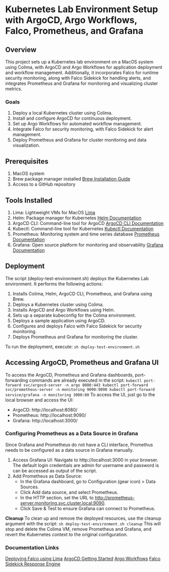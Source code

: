 # Kubernetes Lab Environment Setup with ArgoCD, Argo Workflows, Falco, Prometheus, and Grafana

## Overview

This project sets up a Kubernetes lab environment on a MacOS system using Colima, with ArgoCD and Argo Workflows for application deployment and workflow management. Additionally, it incorporates Falco for runtime security monitoring, along with Falco Sidekick for handling alerts, and integrates Prometheus and Grafana for monitoring and visualizing cluster metrics.

### Goals

1. Deploy a local Kubernetes cluster using Colima.
2. Install and configure ArgoCD for continuous deployment.
3. Set up Argo Workflows for automated workflow management.
4. Integrate Falco for security monitoring, with Falco Sidekick for alert management.
5. Deploy Prometheus and Grafana for cluster monitoring and data visualization.

## Prerequisites

1. MacOS system
2. Brew package manager installed [Brew Installation Guide](https://brew.sh/)
3. Access to a GitHub repository

## Tools Installed

1. Lima: Lightweight VMs for MacOS [Lima](https://lima-vm.io/)
2. Helm: Package manager for Kubernetes [Helm Documentation](https://helm.sh/docs/)
3. ArgoCD CLI: Command-line tool for ArgoCD [ArgoCD CLI Documentation](https://argo-cd.readthedocs.io/en/stable/getting_started/)
4. Kubectl: Command-line tool for Kubernetes [Kubectl Documentation](https://kubernetes.io/docs/reference/kubectl/)
5. Prometheus: Monitoring system and time series database [Prometheus Documentation](https://prometheus.io/docs/introduction/overview/)
6. Grafana: Open source platform for monitoring and observability [Grafana Documentation](https://grafana.com/docs/)

## Deployment
The script (deploy-test-environment.sh) deploys the Kubernetes Lab environment. It performs the following actions:

1. Installs Colima, Helm, ArgoCD CLI, Prometheus, and Grafana using Brew.
2. Deploys a Kubernetes cluster using Colima.
3. Installs ArgoCD and Argo Workflows using Helm.
4. Sets up a separate kubeconfig for the Colima environment.
5. Deploys a sample application using ArgoCD.
6. Configures and deploys Falco with Falco Sidekick for security monitoring.
7. Deploys Prometheus and Grafana for monitoring the cluster.

To run the deployment, execute:
`
sh deploy-test-environment.sh
`
## Accessing ArgoCD, Prometheus and Grafana UI
To access the ArgoCD, Prometheus and Grafana dashboards, port-forwarding commands are already executed in the script:
`
kubectl port-forward svc/argocd-server -n argo 8080:443
kubectl port-forward svc/prometheus-server -n monitoring 9090:9090
kubectl port-forward service/grafana -n monitoring 3000:80
`
To access the UI, just go to the local browser and access the UI:
- ArgoCD: http://localhost:8080/
- Prometheus: http://localhost:9090/
- Grafana: http://localhost:3000/

### Configuring Prometheus as a Data Source in Grafana
Since Grafana and Prometheus do not have a CLI interface, Promethus needs to be configured as a data source in Grafana manually. 
1. Access Grafana UI: Navigate to http://localhost:3000 in your browser. The default login credentials are admin for username and password is can be accessed as output of the script.
2. Add Prometheus as Data Source:
   - In the Grafana dashboard, go to Configuration (gear icon) > Data Sources.
   - Click Add data source, and select Prometheus.
   - In the HTTP section, set the URL to http://prometheus-server.monitoring.svc.cluster.local:9090.
   - Click Save & Test to ensure Grafana can connect to Prometheus.

**Cleanup**
To clean up and remove the deployed resources, use the cleanup argument with the script:
`
sh deploy-test-environment.sh cleanup
`
This will stop and delete the Colima VM, remove Prometheus and Grafana, and revert the Kubernetes context to the original configuration.

### Documentation Links

[Deploying Falco using Lima](https://falco.org/blog/falco-apple-silicon/#falco-on-m1-on-kubernetes)
[ArgoCD Getting Started](https://argo-cd.readthedocs.io/en/stable/getting_started/)
[Argo Workflows](https://github.com/argoproj/argo-workflows/blob/master/docs/quick-start.md)
[Falco Sidekick Response Engine](https://falco.org/blog/falcosidekick-response-engine-part-5-argo/)